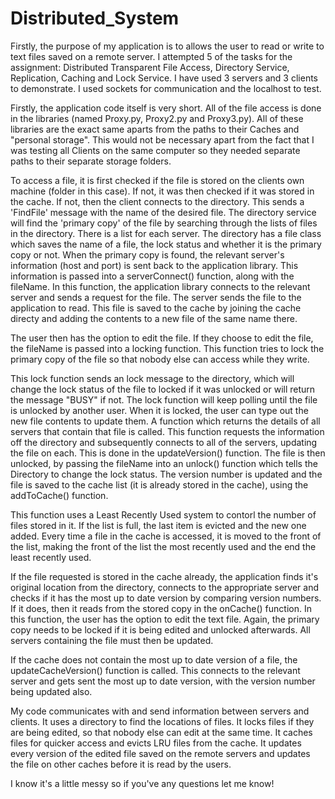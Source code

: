 # Distributed_System

Firstly, the purpose of my application is to allows the user to read or write to text files saved on a remote server. I attempted 5 of the tasks for the assignment: Distributed Transparent File Access, Directory Service, Replication, Caching and Lock Service. I have used 3 servers and 3 clients to demonstrate. I used sockets for communication and the localhost to test.

Firstly, the application code itself is very short. All of the file access is done in the libraries (named Proxy.py, Proxy2.py and Proxy3.py). All of these libraries are the exact same aparts from the paths to their Caches and "personal storage". This would not be necessary apart from the fact that I was testing all Clients on the same computer so they needed separate paths to their separate storage folders. 

To access a file, it is first checked if the file is stored on the clients own machine (folder in this case). If not, it was then checked if it was stored in the cache. If not, then the client connects to the directory. This sends a 'FindFile' message with the name of the desired file. The directory service will find the 'primary copy' of the file by searching through the lists of files in the directory. There is a list for each server. The directory has a file class which saves the name of a file, the lock status and whether it is the primary copy or not. When the primary copy is found, the relevant server's information (host and port) is sent back to the application library. This information is passed into a serverConnect() function, along with the fileName. In this function, the application library connects to the relevant server and sends a request for the file. The server sends the file to the application to read. This file is saved to the cache by joining the cache directy and adding the contents to a new file of the same name there.

The user then has the option to edit the file. If they choose to edit the file, the fileName is passed into a locking function. This function tries to lock the primary copy of the file so that nobody else can access while they write. 

This lock function sends an lock message to the directory, which will change the lock status of the file to locked if it was unlocked or will return the message "BUSY" if not. The lock function will keep polling until the file is unlocked by another user. When it is locked, the user can type out the new file contents to update them. A function which returns the details of all servers that contain that file is called. This function requests the information off the directory and subsequently connects to all of the servers, updating the file on each. This is done in the updateVersion() function. The file is then unlocked, by passing the fileName into an unlock() function which tells the Directory to change the lock status. The version number is updated and the file is saved to the cache list (it is already stored in the cache), using the addToCache() function.

This function uses a Least Recently Used system to contorl the number of files stored in it. If the list is full, the last item is evicted and the new one added. Every time a file in the cache is accessed, it is moved to the front of the list, making the front of the list the most recently used and the end the least recently used.

If the file requested is stored in the cache already, the application finds it's original location from the directory, connects to the appropriate server and checks if it has the most up to date version by comparing version numbers. If it does, then it reads from the stored copy in the onCache() function. In this function, the user has the option to edit the text file. Again, the primary copy needs to be locked if it is being edited and unlocked afterwards. All servers containing the file must then be updated.

If the cache does not contain the most up to date version of a file, the updateCacheVersion() function is called. This connects to the relevant server and gets sent the most up to date version, with the version number being updated also. 

My code communicates with and send information between servers and clients. It uses a directory to find the locations of files. It locks files if they are being edited, so that nobody else can edit at the same time. It caches files for quicker access and evicts LRU files from the cache. It updates every version of the edited file saved on the remote servers and updates the file on other caches before it is read by the users. 

I know it's a little messy so if you've any questions let me know!
